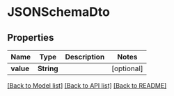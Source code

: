 # JSONSchemaDto

## Properties
Name | Type | Description | Notes
------------ | ------------- | ------------- | -------------
**value** | **String** |  | [optional] 

[[Back to Model list]](../README#documentation-for-models) [[Back to API list]](../README#documentation-for-api-endpoints) [[Back to README]](../README)


